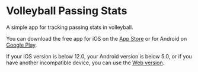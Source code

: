 # Volleyball Passing Stats

A simple app for tracking passing stats in volleyball.

You can download the free app for iOS on the 
[App Store](https://apps.apple.com/us/app/volleyball-passing-stats/id1512057199)
or for Android on
[Google Play](https://play.google.com/store/apps/details?id=com.codyjking.volleyballpassingstats).

If your iOS version is below 12.0, your Android version is below 5.0, or if you have another incompatible device, you can use the
[Web version](http://passingstats.codyjking.com/).

